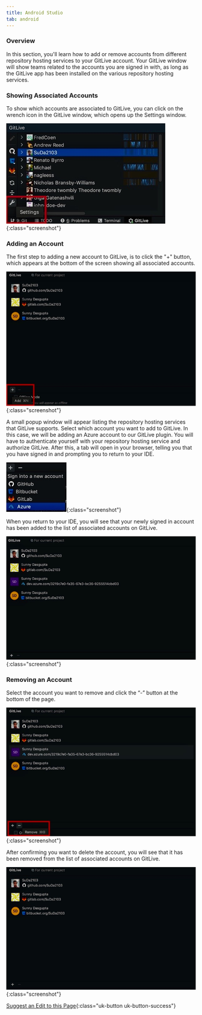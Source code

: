 ```yaml
---
title: Android Studio
tab: android
---
```


### Overview

In this section, you'll learn how to add or remove accounts from different repository hosting services to your GitLive account. Your GitLive window will show teams related to the accounts you are signed in with, as long as the GitLive app has been installed on the various repository hosting services.

### Showing Associated Accounts

To show which accounts are associated to GitLive, you can click on the wrench icon in the GitLive window, which opens up the Settings window.

![Open Settings](/uploads/android-studio-settings.jpeg "Settings"){:class="screenshot"}


### Adding an Account

The first step to adding a new account to GitLive, is to click the "+" button, which appears at the bottom of the screen showing all associated accounts.

![Add Account](/uploads/android-studio-add-account.jpeg "Add Account"){:class="screenshot"}

A small popup window will appear listing the repository hosting services that GitLive supports. Select which account you want to add to GitLive. In this case, we will be adding an Azure account to our GitLive plugin. You will have to authenticate yourself with your repository hosting service and authorize GitLive. After this, a tab will open in your browser, telling you that you have signed in and prompting you to return to your IDE.

![Select Account](/uploads/android-studio-add-account-select.jpeg "Select Account"){:class="screenshot"}

When you return to your IDE, you will see that your newly signed in account has been added to the list of associated accounts on GitLive.

![4 Accounts](/uploads/android-studio-4-accounts.jpeg "4 Accounts"){:class="screenshot"}


### Removing an Account

Select the account you want to remove and click the “-” button at the bottom of the page.

![Remove Account](/uploads/android-studio-remove-account.jpeg "Remove Account"){:class="screenshot"}

After confirming you want to delete the account, you will see that it has been removed from the list of associated accounts on GitLive.

![3 Accounts](/uploads/android-studio-3-accounts.jpeg "3 Accounts"){:class="screenshot"}


[Suggest an Edit to this Page](https://github.com/GitLiveApp/GitLive/edit/master/_sections/account-management-android-studio.md){:class="uk-button uk-button-success"}







